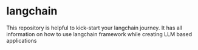 # langchain
This repository is helpful to kick-start your langchain journey. It has all information on how to use langchain framework while creating LLM based applications
